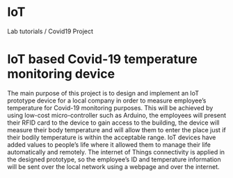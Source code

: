 # IoT
Lab tutorials / Covid19 Project

# IoT based Covid-19 temperature monitoring device

The main purpose of this project is to design and implement an IoT prototype device for a local company in order to measure employee’s temperature for Covid-19 monitoring purposes.
This will be achieved by using low-cost micro-controller such as Arduino, the employees will present their RFID card to the device to gain access to the building, the device will measure their body temperature and will allow them to enter the place just if their bodily temperature is within the acceptable range.
IoT devices have added values to people’s life where it allowed them to manage their life automatically and remotely. The internet of Things connectivity is applied in the designed prototype, so the employee’s ID and temperature information will be sent over the local network using a webpage and over the internet.
